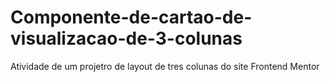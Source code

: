 # Componente-de-cartao-de-visualizacao-de-3-colunas
 Atividade de um projetro de layout de tres colunas do site Frontend Mentor
